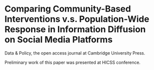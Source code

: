# Comparing Community-Based Interventions v.s. Population-Wide Response in Information Diffusion on Social Media Platforms

Data & Policy, the open access journal at Cambridge University Press.

Preliminary work of this paper was presented at HICSS conference.

